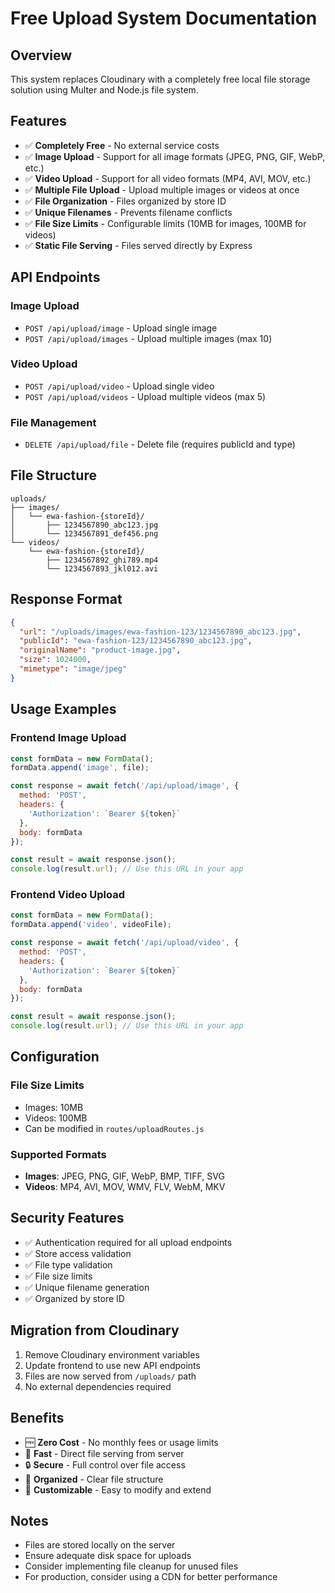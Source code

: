 # Free Upload System Documentation

## Overview
This system replaces Cloudinary with a completely free local file storage solution using Multer and Node.js file system.

## Features
- ✅ **Completely Free** - No external service costs
- ✅ **Image Upload** - Support for all image formats (JPEG, PNG, GIF, WebP, etc.)
- ✅ **Video Upload** - Support for all video formats (MP4, AVI, MOV, etc.)
- ✅ **Multiple File Upload** - Upload multiple images or videos at once
- ✅ **File Organization** - Files organized by store ID
- ✅ **Unique Filenames** - Prevents filename conflicts
- ✅ **File Size Limits** - Configurable limits (10MB for images, 100MB for videos)
- ✅ **Static File Serving** - Files served directly by Express

## API Endpoints

### Image Upload
- `POST /api/upload/image` - Upload single image
- `POST /api/upload/images` - Upload multiple images (max 10)

### Video Upload
- `POST /api/upload/video` - Upload single video
- `POST /api/upload/videos` - Upload multiple videos (max 5)

### File Management
- `DELETE /api/upload/file` - Delete file (requires publicId and type)

## File Structure
```
uploads/
├── images/
│   └── ewa-fashion-{storeId}/
│       ├── 1234567890_abc123.jpg
│       └── 1234567891_def456.png
└── videos/
    └── ewa-fashion-{storeId}/
        ├── 1234567892_ghi789.mp4
        └── 1234567893_jkl012.avi
```

## Response Format
```json
{
  "url": "/uploads/images/ewa-fashion-123/1234567890_abc123.jpg",
  "publicId": "ewa-fashion-123/1234567890_abc123.jpg",
  "originalName": "product-image.jpg",
  "size": 1024000,
  "mimetype": "image/jpeg"
}
```

## Usage Examples

### Frontend Image Upload
```javascript
const formData = new FormData();
formData.append('image', file);

const response = await fetch('/api/upload/image', {
  method: 'POST',
  headers: {
    'Authorization': `Bearer ${token}`
  },
  body: formData
});

const result = await response.json();
console.log(result.url); // Use this URL in your app
```

### Frontend Video Upload
```javascript
const formData = new FormData();
formData.append('video', videoFile);

const response = await fetch('/api/upload/video', {
  method: 'POST',
  headers: {
    'Authorization': `Bearer ${token}`
  },
  body: formData
});

const result = await response.json();
console.log(result.url); // Use this URL in your app
```

## Configuration

### File Size Limits
- Images: 10MB
- Videos: 100MB
- Can be modified in `routes/uploadRoutes.js`

### Supported Formats
- **Images**: JPEG, PNG, GIF, WebP, BMP, TIFF, SVG
- **Videos**: MP4, AVI, MOV, WMV, FLV, WebM, MKV

## Security Features
- ✅ Authentication required for all upload endpoints
- ✅ Store access validation
- ✅ File type validation
- ✅ File size limits
- ✅ Unique filename generation
- ✅ Organized by store ID

## Migration from Cloudinary
1. Remove Cloudinary environment variables
2. Update frontend to use new API endpoints
3. Files are now served from `/uploads/` path
4. No external dependencies required

## Benefits
- 🆓 **Zero Cost** - No monthly fees or usage limits
- 🚀 **Fast** - Direct file serving from server
- 🔒 **Secure** - Full control over file access
- 📁 **Organized** - Clear file structure
- 🔧 **Customizable** - Easy to modify and extend

## Notes
- Files are stored locally on the server
- Ensure adequate disk space for uploads
- Consider implementing file cleanup for unused files
- For production, consider using a CDN for better performance 